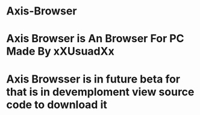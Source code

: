 # Axis-Browser
# 
#

# Axis Browser is An Browser For PC Made By xXUsuadXx
# Axis Browsser is in future beta for that is in  devemploment view source code to download it
